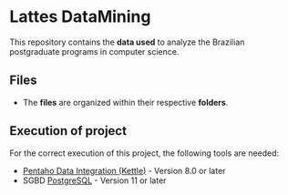 # Lattes DataMining
This repository contains the **data used** to analyze the Brazilian postgraduate programs in computer science.

## Files
- The **files** are organized within their respective **folders**.

## Execution of project
For the correct execution of this project, the following tools are needed: 
- [Pentaho Data Integration (Kettle)](https://sourceforge.net/projects/pentaho/files/Pentaho-9.2/) - Version 8.0 or later
- SGBD [PostgreSQL](https://www.postgresql.org/download/windows/) - Version 11 or later
